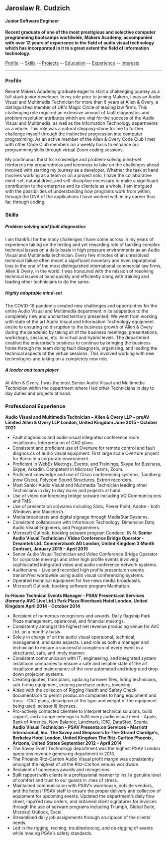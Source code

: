 ## Jaroslaw R. Cudzich

#### Junior Software Engineer

**Recent graduate of one of the most prestigious and selective computer programming bootcamps worldwide, Makers Academy, accompanied with over 12 years of experience in the field of audio visual technology which has incorporated in it to a great extent the field of information technology.**  

[Profile](#profile) -- [Skills](#skills) -- [Projects](#projects) -- [Education](#education) -- [Experience](#experience) -- [Interests](#interests)
____
### <a name="profile">Profile</a>
Recent Makers Academy graduate eager to start a challenging journey as a full stack junior developer.  In my role prior to joining Makers, I was an Audio Visual and Multimedia Technician for more than 6 years at Allen & Overy, a distinguished member of UK's Magic Circle of leading law firms.  This challenging role required an extensive amount of fault diagnostics and problem resolution attributes which are vital for the success of the Audio Visual and Multimedia, as well as the Information Technology departments as a whole.  This role was a natural stepping-stone for me to further challenge myself through the instinctive progression into computer programming.  As an active member of the Allen & Overy Code Club I met with other Code Club members on a weekly basis to enhance our programming skills through virtual Zoom coding sessions.

My continuous thirst for knowledge and problem-solving mind-set reinforces my preparedness and keenness to take on the challenges ahead involved with starting my journey as a developer.  Whether the task at hand involves working as a team or on a project solo, I have the collaborative mind-set, natural drive, and self-discipline necessary to make a significant contribution to the enterprise and its clientele as a whole.  I am intrigued with the possibilities of understanding how programs work from within, through the DNA of the applications I have worked with in my career thus far, through coding.

### <a name="skills">Skills</a>

##### Problem solving and fault diagnostics
I am thankful for the many challenges I have come across in my years of experience taking on the testing and yet rewarding role of tackling complex technical issues on a daily basis in high pressure environments as an Audio Visual and Multimedia technician.  Every few minutes of an unresolved technical failure often meant a significant monetary and even reputational loss to the one of the most distinguished international commercial law firms, Allen & Overy, in the world.  I was honoured with the mission of resolving technical issues at hand quickly and efficiently along with training and leading other technicians to do the same.  

##### Highly adaptable mind-set
The COVID-19 pandemic created new challenges and opportunties for the entire Audio Visual and Multimedia department in its adaptation to the completely new and uncharted territory presented.  We went from working with state of the art Audio Visual and Information Technology equipment onsite to ensuring no disruption to the business growth of Allen & Overy during the pandemic by taking all of the business meetings, presentations, workshops, sessions, etc. to virtual and hybrid levels.  The department enabled the enterprise's business to continue by bringing the business home through my team doing fault disagnosis, organising, and leading the technical aspects of the virtual sessions.  This involved working with new technologies and taking on a completely new role.

##### A leader and team player
At Allen & Overy, I was the most Senior Audio Visual and Multimedia Technician within the department where I led other Technicians in day to day duties and projects at hand.  

### <a name="experience">Professional Experience</a>

**Audio Visual and Multimedia Technician – Allen & Overy LLP – proAV Limited**
**Allen & Overy LLP London, United Kingdom June 2015 - October 2021**
* Fault diagnos:cs and audio visual integrated conference room installa:ons. Interpreta:on of CAD plans.
* Consistent and proficient use of Overture for remote control and fault diagnos:cs of audio visual equipment. First large scale
Overture project for Barco in a corporate environment.
* Proficient in WebEx Mee:ngs, Events, and Trainings, Skype for Business, Skype, Arkadin. Competent in Microso) Teams, Zoom.
* Proficient knowledge and use of Cisco conferencing systems, Tandberg (now Cisco), Polycom Sound Structures, Extron recorders.
* Most Senior Audio Visual and Mul:media Technician leading other Technicians in day to day du:es and projects at hand.
* Use of video conferencing bridge so)ware including VQ Communica:ons and TMS .
* Use of presenta:on so)wares including Slido, Power Point, Adobe - both Windows and Macintosh.
* Media broadcasts and digital signage through MediaStar Systems.
* Consistent collabora:on with Informa:on Technology, Dimension Data, Audio Visual Engineers, and Programmers.
* Microsoft Outlook, booking so)ware program Condeco, ININ.
**Senior Audio Visual Technician / Video Conference Bridge Operator - Dreamtek Ltd.**
**Commerzbank AG London, United Kingdom 3 Month Contract, January 2015 – April 2015**
* Senior Audio Visual Technician and Video Conference Bridge Operator for corporate mee:ngs and other high profile events
involving sophis:cated integrated video and audio conference network systems.
* Auditoriums - Live and recorded high profile presenta:on events transmiYed worldwide using audio visual conferencing systems.
* Operated technical equipment for live news media broadcasts.
* Microsoft Outlook, booking software program Manhattan.


**In-House Technical Events Manager - PSAV Presenta:on Services (formerly AVC Live Ltd.)**
**Park Plaza Riverbank Hotel London, United Kingdom April 2014 – October 2014**
* Recipient of numerous recogni:ons and awards. Daily flagship Park Plaza management, opera:onal, and financial mee:ngs.
* Consistently amongst the highest net revenue producing venue for AVC Ltd. on a monthly basis.
* Solely in charge of all the audio visual opera:onal, technical, management, and sales aspects. Lead role as both a manager and
technician to ensure a successful comple:on of every event in a structured, safe, and :mely manner.
* Consistent communica:on with IT, engineering, and integrated system installa:on companies to ensure a safe and reliable state of
the art installa:on and maintenance of the new automated and integrated drop down projec:on systems.
* Creating quotes, floor plans, upda:ng turnover files, hiring technicians, sub-hiring equipment, crea:ng purchase orders, invoicing.
* Aided with the collec:on of Rigging Health and Safety Check documenta:on to permit produc:on companies to hang equipment
and truss - CAD plans, descrip:on of the type and weight of the equipment being used, scissor li) licenses.
* Pro-actively contacted clientele to interpret technical solu:ons, build rapport, and arrange mee:ngs to fulfil every audio visual
need - Apple, Bank of America, New Balance, Landmark, IOIC, DataStax, Scania.
**Audio Visual Technician - PSAV Presenta:on Services - Marriott Interna:onal, Inc.**
**The Savoy and Simpson’s In-The-Strand**
**Claridge’s, Berkeley Hotel London, United Kingdom**
**The Ritz-Carlton Phoenix, Arizona, United States September 2012 – April 2014**
* The Savoy Event Technology department was the highest PSAV London opera:ons revenue genera:ng department in 2013.
* The Phoenix Ritz-Carlton Audio Visual profit margin was consistently amongst the highest of all the Ritz-Carlton venues worldwide.
* Recipient of numerous awards and recogni:ons.
* Built rapport with clients in a professional manner to ins:l a genuine level of comfort and trust to our guests in :mes of stress.
* Maintained communica:on with PSAV’s warehouse, outside vendors, and the hotels’ PSAV staff to ensure the proper delivery and
collec:on of equipment for upcoming events. Updated the department’s daily flow sheet, inpuYed new orders, and obtained
client signatures for invoices through the use of so)ware programs including Triumph, Global Suite, Microso) Outlook, Excel.
* Streamlined daily job assignments through an:cipa:on of the clients’ needs.
* Led in the rigging, teching, troubleshoo:ng, and de-rigging of events while mee:ng PSAV’s safety standards.
